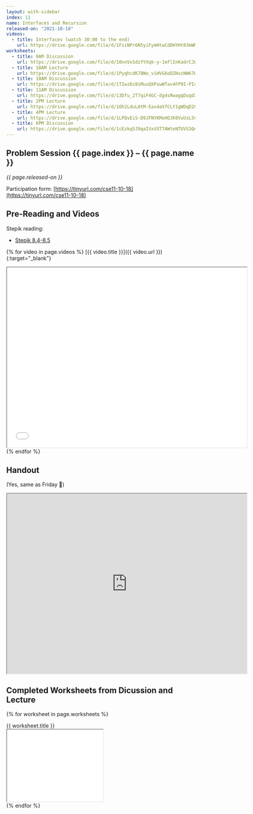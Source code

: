 ```yaml
---
layout: with-sidebar
index: 11
name: Interfaces and Recursion
released-on: "2021-10-18"
videos:
  - title: Interfaces (watch 30:00 to the end)
    url: https://drive.google.com/file/d/1FsiNPr6N5yiFymHtwCdDHYHt03mWNw_Q
worksheets:
  - title: 9AM Discussion
    url: https://drive.google.com/file/d/10nnVxSdzYYXqk-y-1mflInKadrCJWitw
  - title: 10AM Lecture
    url: https://drive.google.com/file/d/1PyqhcdK78Wo_viHVG6oDZHxzNW67WKaY
  - title: 10AM Discussion
    url: https://drive.google.com/file/d/1TIwzDz8iMuuQXPxwWTav4FP9I-PIdJqZ
  - title: 11AM Discussion
    url: https://drive.google.com/file/d/13Dfu_2T7qiF4GC-dg4sRwagqDuqdX7X6
  - title: 2PM Lecture
    url: https://drive.google.com/file/d/1Oh2LduLAtM-Eax4aXfCLY1gWDqD2GcCV
  - title: 4PM Lecture
    url: https://drive.google.com/file/d/1LPQvEiS-D9JFNYKMeHOJK0VuUsL5CDb8
  - title: 6PM Discussion
    url: https://drive.google.com/file/d/1cEzkq5J9qaIVxVXT7AWteNTUVS3QnzGH
---
```


## Problem Session {{ page.index }} – {{ page.name }}

_{{ page.released-on }}_

Participation form: [https://tinyurl.com/cse11-10-18](https://tinyurl.com/cse11-10-18)

## Pre-Reading and Videos

Stepik reading:
- [Stepik 8.4-8.5](https://stepik.org/lesson/574433/step/1?unit=569019)

{% for video in page.videos %}
[{{ video.title }}]({{ video.url }}){:target="_blank"}

<iframe src="{{ video.url }}/preview" width="640" height="480" allow="autoplay"></iframe>
{% endfor %}

## Handout

(Yes, same as Friday 🙂)

<iframe src="https://drive.google.com/file/d/1Ov-vdxB-4jBja1_D7A8J2ytxeArRGb6o/preview" width="640" height="480" allow="autoplay"></iframe>

## Completed Worksheets from Dicussion and Lecture

{% for worksheet in page.worksheets %}
<div class="worksheetBox">
{{ worksheet.title }}
<br>
<iframe src="{{ worksheet.url }}/preview" width="256" height="192" allow="autoplay"></iframe>
</div>
{% endfor %}

